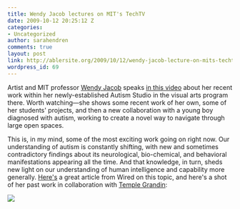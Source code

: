 ```yaml
---
title: Wendy Jacob lectures on MIT's TechTV
date: 2009-10-12 20:25:12 Z
categories:
- Uncategorized
author: sarahendren
comments: true
layout: post
link: http://ablersite.org/2009/10/12/wendy-jacob-lecture-on-mits-techtv/
wordpress_id: 69
---
```


Artist and MIT professor [Wendy Jacob](http://visualarts.mit.edu/workandresearch/workfaculty/work_jacob.html) speaks [in this video](https://techtv.mit.edu/videos/3016-wendy-jacob-autism-studio) about her recent work within her newly-established Autism Studio in the visual arts program there. Worth watching—she shows some recent work of her own, some of her students' projects, and then a new collaboration with a young boy diagnosed with autism, working to create a novel way to navigate through large open spaces.

This is, in my mind, some of the most exciting work going on right now. Our understanding of autism is constantly shifting, with new and sometimes contradictory findings about its neurological, bio-chemical, and behavioral manifestations appearing all the time. And that knowledge, in turn, sheds new light on our understanding of human intelligence and capability more generally. [Here's](http://www.wired.com/medtech/health/magazine/16-03/ff_autism) a great article from Wired on this topic, and here's a shot of her past work in collaboration with [Temple Grandin](http://www.templegrandin.com/templehome.html):

[![](http://ablersite.files.wordpress.com/2009/10/wj_chairs1.jpg)](http://ablersite.files.wordpress.com/2009/10/wj_chairs1.jpg)
